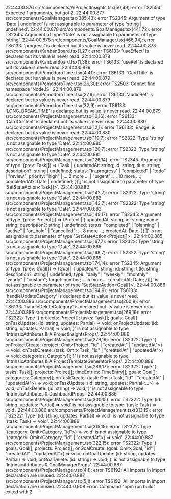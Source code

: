 22:44:00.876 src/components/AIProjectInsights.tsx(50,49): error TS2554: Expected 1 arguments, but got 2.
22:44:00.877 src/components/GoalManager.tsx(385,43): error TS2345: Argument of type 'Date | undefined' is not assignable to parameter of type 'string | undefined'.
22:44:00.878 src/components/GoalManager.tsx(441,72): error TS2345: Argument of type 'Date' is not assignable to parameter of type 'string'.
22:44:00.878 src/components/GoalManager.tsx(466,34): error TS6133: 'progress' is declared but its value is never read.
22:44:00.878 src/components/KanbanBoard.tsx(1,27): error TS6133: 'useEffect' is declared but its value is never read.
22:44:00.878 src/components/KanbanBoard.tsx(1,38): error TS6133: 'useRef' is declared but its value is never read.
22:44:00.879 src/components/PomodoroTimer.tsx(4,41): error TS6133: 'CardTitle' is declared but its value is never read.
22:44:00.879 src/components/PomodoroTimer.tsx(26,30): error TS2503: Cannot find namespace 'NodeJS'.
22:44:00.879 src/components/PomodoroTimer.tsx(27,9): error TS6133: 'audioRef' is declared but its value is never read.
22:44:00.879 src/components/PomodoroTimer.tsx(32,9): error TS6133: 'LONG_BREAK_TIME' is declared but its value is never read.
22:44:00.879 src/components/ProjectManagement.tsx(10,16): error TS6133: 'CardContent' is declared but its value is never read.
22:44:00.880 src/components/ProjectManagement.tsx(12,1): error TS6133: 'Badge' is declared but its value is never read.
22:44:00.880 src/components/ProjectManagement.tsx(119,7): error TS2322: Type 'string' is not assignable to type 'Date'.
22:44:00.880 src/components/ProjectManagement.tsx(120,7): error TS2322: Type 'string' is not assignable to type 'Date'.
22:44:00.881 src/components/ProjectManagement.tsx(126,14): error TS2345: Argument of type '(prev: Task[]) => (Task | { updatedAt: string; id: string; title: string; description?: string | undefined; status: "in_progress" | "completed" | "todo" | "review"; priority: "high" | ... 2 more ... | "urgent"; ... 10 more ...; completedAt?: Date | undefined; })[]' is not assignable to parameter of type 'SetStateAction<Task[]>'.
22:44:00.882 src/components/ProjectManagement.tsx(142,7): error TS2322: Type 'string' is not assignable to type 'Date'.
22:44:00.882 src/components/ProjectManagement.tsx(143,7): error TS2322: Type 'string' is not assignable to type 'Date'.
22:44:00.883 src/components/ProjectManagement.tsx(149,17): error TS2345: Argument of type '(prev: Project[]) => (Project | { updatedAt: string; id: string; name: string; description?: string | undefined; status: "completed" | "planning" | "active" | "on_hold" | "cancelled"; ... 8 more ...; createdAt: Date; })[]' is not assignable to parameter of type 'SetStateAction<Project[]>'.
22:44:00.885 src/components/ProjectManagement.tsx(167,7): error TS2322: Type 'string' is not assignable to type 'Date'.
22:44:00.885 src/components/ProjectManagement.tsx(168,7): error TS2322: Type 'string' is not assignable to type 'Date'.
22:44:00.885 src/components/ProjectManagement.tsx(174,14): error TS2345: Argument of type '(prev: Goal[]) => (Goal | { updatedAt: string; id: string; title: string; description?: string | undefined; type: "daily" | "weekly" | "monthly" | "yearly" | "custom"; target: number; ... 5 more ...; createdAt: Date; })[]' is not assignable to parameter of type 'SetStateAction<Goal[]>'.
22:44:00.886 src/components/ProjectManagement.tsx(194,9): error TS6133: 'handleUpdateCategory' is declared but its value is never read.
22:44:00.886 src/components/ProjectManagement.tsx(200,9): error TS6133: 'handleDeleteCategory' is declared but its value is never read.
22:44:00.886 src/components/ProjectManagement.tsx(269,19): error TS2322: Type '{ projects: Project[]; tasks: Task[]; goals: Goal[]; onTaskUpdate: (id: string, updates: Partial<Task>) => void; onProjectUpdate: (id: string, updates: Partial<Project>) => void; }' is not assignable to type 'IntrinsicAttributes & AIProjectInsightsProps'.
22:44:00.886 src/components/ProjectManagement.tsx(279,19): error TS2322: Type '{ onProjectCreate: (project: Omit<Project, "id" | "createdAt" | "updatedAt">) => void; onTaskCreate: (task: Omit<Task, "id" | "createdAt" | "updatedAt">) => void; categories: Category[]; }' is not assignable to type 'IntrinsicAttributes & AIProjectTemplateGeneratorProps'.
22:44:00.886 src/components/ProjectManagement.tsx(289,17): error TS2322: Type '{ tasks: Task[]; projects: Project[]; timeEntries: TimeEntry[]; goals: Goal[]; categories: Category[]; onTaskCreate: (task: Omit<Task, "id" | "createdAt" | "updatedAt">) => void; onTaskUpdate: (id: string, updates: Partial<...>) => void; onTaskDelete: (id: string) => void; }' is not assignable to type 'IntrinsicAttributes & DashboardProps'.
22:44:00.886 src/components/ProjectManagement.tsx(300,15): error TS2322: Type '(id: string, updates: Partial<Task>) => void' is not assignable to type '(task: Task) => void'.
22:44:00.886 src/components/ProjectManagement.tsx(313,15): error TS2322: Type '(id: string, updates: Partial<Task>) => void' is not assignable to type '(task: Task) => void'.
22:44:00.886 src/components/ProjectManagement.tsx(315,15): error TS2322: Type '(category: Omit<Category, "id">) => void' is not assignable to type '(category: Omit<Category, "id" | "createdAt">) => void'.
22:44:00.887 src/components/ProjectManagement.tsx(322,15): error TS2322: Type '{ goals: Goal[]; projects: Project[]; onGoalCreate: (goal: Omit<Goal, "id" | "createdAt" | "updatedAt">) => void; onGoalUpdate: (id: string, updates: Partial<Goal>) => void; onGoalDelete: (id: string) => void; }' is not assignable to type 'IntrinsicAttributes & GoalManagerProps'.
22:44:00.887 src/components/ProjectManager.tsx(4,1): error TS6192: All imports in import declaration are unused.
22:44:00.887 src/components/ProjectManager.tsx(5,1): error TS6192: All imports in import declaration are unused.
22:44:00.908 Error: Command "npm run build" exited with 2